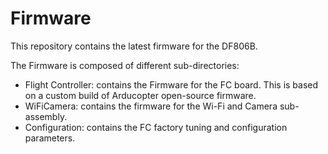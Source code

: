 # Firmware

This repository contains the latest firmware for the DF806B.

The Firmware is composed of different sub-directories:

- Flight Controller: contains the Firmware for the FC board. This is based on a custom build of Arducopter open-source firmware.
- WiFiCamera: contains the firmware for the Wi-Fi and Camera sub-assembly.
- Configuration: contains the FC factory tuning and configuration parameters.
